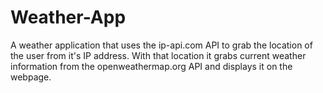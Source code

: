 # Weather-App
A weather application that uses the ip-api.com API to grab the location of the user from it's IP address. With that location it grabs current weather information from the openweathermap.org API and displays it on the webpage.
